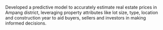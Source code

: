 Developed a predictive model to accurately estimate real estate prices in Ampang district, leveraging property attributes like lot size, type, location and construction year to aid buyers, sellers and investors in making informed decisions.

